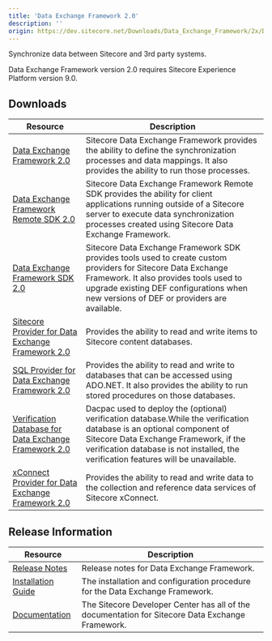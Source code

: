 ```yaml
---
title: 'Data Exchange Framework 2.0'
description: ''
origin: https://dev.sitecore.net/Downloads/Data_Exchange_Framework/2x/Data_Exchange_Framework_20.aspx
---
```


Synchronize data between Sitecore and 3rd party systems.

  <Alert variant='warning' mb={4}>
    <AlertIcon />
    Data Exchange Framework version 2.0 requires Sitecore Experience Platform version 9.0.
  </Alert>


## Downloads

| Resource                                                                                                                                                                                                                                                      | Description                                                                                                                                                                                                                                            |
| ------------------------------------------------------------------------------------------------------------------------------------------------------------------------------------------------------------------------------------------------------------- | ------------------------------------------------------------------------------------------------------------------------------------------------------------------------------------------------------------------------------------------------------ |
| [Data Exchange Framework 2.0](https://scdp.blob.core.windows.net/downloads/Data%20Exchange%20Framework/2x/Data%20Exchange%20Framework%202.0/Secure/Data%20Exchange%20Framework%202.0.0%20rev.%20171013.zip)                                                   | Sitecore Data Exchange Framework provides the ability to define the synchronization processes and data mappings. It also provides the ability to run those processes.                                                                                  |
| [Data Exchange Framework Remote SDK 2.0](https://scdp.blob.core.windows.net/downloads/Data%20Exchange%20Framework/2x/Data%20Exchange%20Framework%202.0/Secure/Data%20Exchange%20Framework%20Remote%20SDK%202.0.0%20rev.%20171013.zip)                         | Sitecore Data Exchange Framework Remote SDK provides the ability for client applications running outside of a Sitecore server to execute data synchronization processes created using Sitecore Data Exchange Framework.                                |
| [Data Exchange Framework SDK 2.0](https://scdp.blob.core.windows.net/downloads/Data%20Exchange%20Framework/2x/Data%20Exchange%20Framework%202.0/Secure/Data%20Exchange%20Framework%20SDK%202.0.0%20rev.%20171013.zip)                                         | Sitecore Data Exchange Framework SDK provides tools used to create custom providers for Sitecore Data Exchange Framework. It also provides tools used to upgrade existing DEF configurations when new versions of DEF or providers are available.      |
| [Sitecore Provider for Data Exchange Framework 2.0](https://scdp.blob.core.windows.net/downloads/Data%20Exchange%20Framework/2x/Data%20Exchange%20Framework%202.0/Secure/Sitecore%20Provider%20for%20Data%20Exchange%20Framework%202.0.0%20rev.%20171013.zip) | Provides the ability to read and write items to Sitecore content databases.                                                                                                                                                                            |
| [SQL Provider for Data Exchange Framework 2.0](https://scdp.blob.core.windows.net/downloads/Data%20Exchange%20Framework/2x/Data%20Exchange%20Framework%202.0/Secure/SQL%20Provider%20for%20Data%20Exchange%20Framework%202.0.0%20rev.%20171013.zip)           | Provides the ability to read and write to databases that can be accessed using ADO.NET. It also provides the ability to run stored procedures on those databases.                                                                                      |
| [Verification Database for Data Exchange Framework 2.0](https://scdp.blob.core.windows.net/downloads/Data%20Exchange%20Framework/2x/Data%20Exchange%20Framework%202.0/Secure/Sitecore.DataExchange.Verification.dacpac)                                       | Dacpac used to deploy the (optional) verification database.While the verification database is an optional component of Sitecore Data Exchange Framework, if the verification database is not installed, the verification features will be unavailable. |
| [xConnect Provider for Data Exchange Framework 2.0](https://scdp.blob.core.windows.net/downloads/Data%20Exchange%20Framework/2x/Data%20Exchange%20Framework%202.0/Secure/xConnect%20Provider%20for%20Data%20Exchange%20Framework%202.0.0%20rev.%20171013.zip) | Provides the ability to read and write data to the collection and reference data services of Sitecore xConnect.                                                                                                                                        |

## Release Information

| Resource                                                                                                                                                                                           | Description                                                                                      |
| -------------------------------------------------------------------------------------------------------------------------------------------------------------------------------------------------- | ------------------------------------------------------------------------------------------------ |
| [Release Notes](/downloads/Data_Exchange_Framework/2x/Data_Exchange_Framework_20/Release_Notes)                                                                                                    | Release notes for Data Exchange Framework.                                                       |
| [Installation Guide](https://scdp.blob.core.windows.net/downloads/Data%20Exchange%20Framework/2x/Data%20Exchange%20Framework%20201/Secure/Data_Exchange_Framework_2_0_1_Installation_Guide-en.pdf) | The installation and configuration procedure for the Data Exchange Framework.                    |
| [Documentation](https://doc.sitecore.com/developers/def/20/data-exchange-framework/en/data-exchange-framework.html)                                                                                | The Sitecore Developer Center has all of the documentation for Sitecore Data Exchange Framework. |

